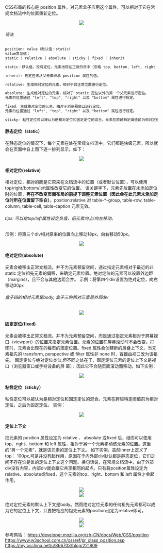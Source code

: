 CSS布局的核心是 position 属性，对元素盒子应用这个属性，可以相对于它在常规文档流中的位置重新定位。

<div style="text-align: center"><img src="./asset/定位/img/定位概览.jpg" ></div>

###### 语法
```css
position: value（默认值：static）
value常见值：
static | relative | absolute | sticky | fixed | inherit

static：默认值。没有定位，元素出现在正常的流中（忽略 top, bottom, left, right 或者 z-index 声明）。

inherit: 规定应该从父元素继承 position 属性的值。

relative: 生成相对定位的元素，相对于其正常位置进行定位。

absolute: 生成绝对定位的元素，相对于 static 定位以外的第一个父元素进行定位。
元素的位置通过 "left", "top", "right" 以及 "bottom" 属性进行规定。

fixed: 生成绝对定位的元素，相对于浏览器窗口进行定位。
元素的位置通过 "left", "top", "right" 以及 "bottom" 属性进行规定。

sticky: 粘性定位可以被认为是相对定位和固定定位的混合。元素在跨越特定阈值前为相对定位，之后为固定定位。
```

#### 静态定位（static）
在静态定位的情况下，每个元素在处在常规文档流中。它们都是块级元素，所以就会在页面中自上而下逐一排列显示，如下：

<div style="text-align: center"><img src="./asset/定位/img/静态定位.jpg" ></div>

#### 相对定位(relative)
相对定位，相对的而是它原来在文档流中的位置（或者默认位置），可以使用top/right/bottom/left属性改变它的位置。
该关键字下，元素先放置在未添加定位时的位置，**再在不改变页面布局的前提下调整元素位置（因此会在此元素未添加定位时所在位置留下空白）**。position:relative 对 table-*-group, table-row, table-column, table-cell, table-caption 元素无效。
###### tips: 可以给top/left属性设定负值，把元素向上/向左移动。

示例：将第三个div相对原来的位置向上移动18px，向右移动50px。
<div style="text-align: center"><img src="./asset/定位/img/相对定位.jpg" ></div>

#### 绝对定位(absolute)
元素会被移出正常文档流，并不为元素预留空间，通过指定元素相对于最近的非 static 定位祖先元素的偏移，来确定元素位置。绝对定位的元素可以设置外边距（margins），且不会与其他边距合并。
示例：将第四个div设置为绝对定位，向右移动30px
###### 盒子四的相对元素是body, 盒子三的相对元素是外层div
<div style="text-align: center"><img src="./asset/定位/img/绝对定位.jpg" ></div>

#### 固定定位(fixed)
元素会被移出正常文档流，并不为元素预留空间，而是通过指定元素相对于屏幕视口（viewport）的位置来指定元素位置。元素的位置在屏幕滚动时不会改变。打印时，元素会出现在的每页的固定位置。fixed 属性会创建新的层叠上下文。当元素祖先的 transform, perspective 或 filter 属性非 none 时，容器由视口改为该祖先。
固定定位与绝对定位类似,但不同之处在于，固定定位元素的定位上下文是视口（浏览器窗口或手持设备的屏
幕），因此它不会随页面滚动而移动。如下实例：
<div style="text-align: center"><img src="./asset/定位/img/固定定位.gif" ></div>

#### 粘性定位（sticky）
粘性定位可以被认为是相对定位和固定定位的混合。元素在跨越特定阈值前为相对定位，之后为固定定位。
实例：
<div style="text-align: center"><img src="./asset/定位/img/粘性定位.gif" ></div>


#### 定位上下文
把元素的 position 属性设定为 relative 、 absolute 或fixed 后，继而可以使用 top、right、bottom 和 left 属性，相对于另一个元素移动该元素的位置。这里的“另一个元素”，就是该元素的定位上下文。
如下实例，虽然inner上定义了top： 100px,可是并没有起作用，原因在于内外部div默认都是静态定位，它们之间不存在谁是谁的定位上下文这个问题。换句话说，在常规文档流中，由于外部div没有内容，内部div就会跟它共享相同的起点。只有将position属性设定为relative、absolute或fixed，这个元素的top、right、bottom 和 left 属性才会起作用。
<div style="text-align: center"><img src="./asset/定位/img/定位上下文1.jpg" ></div>
<div style="text-align: center"><img src="./asset/定位/img/定位上下文2.jpg" ></div>

绝对定位元素的默认上下文是body。然而绝对定位元素的任何祖先元素都可以成为它的定位上下文，只要把相应的祖先元素的position设定为relative即可。
<div style="text-align: center"><img src="./asset/定位/img/定位上下文3.jpg" ></div>
<div style="text-align: center"><img src="./asset/定位/img/定位上下文4.jpg" ></div>


参考网站：
https://developer.mozilla.org/zh-CN/docs/Web/CSS/position
https://www.w3school.com.cn/cssref/pr_class_position.asp
https://my.oschina.net/u/866703/blog/221809